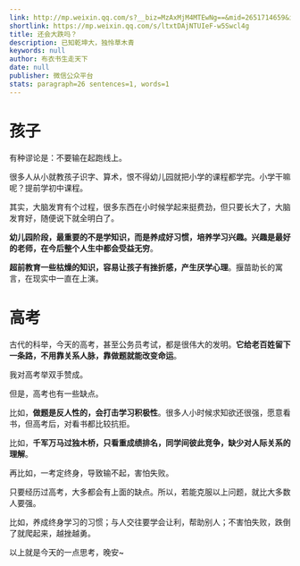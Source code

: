 ```yaml
---
link: http://mp.weixin.qq.com/s?__biz=MzAxMjM4MTEwNg==&mid=2651714659&idx=1&sn=8b1e6ecae2ede9d14b5bb7a491ff037d&chksm=804beabeb73c63a88c3e895bdba292f0222662c94fdfc7c109a047eab0c406e49d6674ac3fcc#rd
shortlink: https://mp.weixin.qq.com/s/ltxtDAjNTUIeF-w5Swcl4g
title: 还会大跌吗？
description: 已知乾坤大，独怜草木青
keywords: null
author: 布衣书生走天下
date: null
publisher: 微信公众平台
stats: paragraph=26 sentences=1, words=1
---
```


# 孩子

有种谬论是：不要输在起跑线上。

很多人从小就教孩子识字、算术，恨不得幼儿园就把小学的课程都学完。小学干嘛呢？提前学初中课程。

其实，大脑发育有个过程，很多东西在小时候学起来挺费劲，但只要长大了，大脑发育好，随便说下就全明白了。

**幼儿园阶段，最重要的不是学知识，而是养成好习惯，培养学习兴趣。兴趣是最好的老师，在今后整个人生中都会受益无穷**。

**超前教育一些枯燥的知识，容易让孩子有挫折感，产生厌学心理**。揠苗助长的寓言，在现实中一直在上演。

# 高考

古代的科举，今天的高考，甚至公务员考试，都是很伟大的发明。**它给老百姓留下一条路，不用靠关系人脉，靠做题就能改变命运**。

我对高考举双手赞成。

但是，高考也有一些缺点。

比如，**做题是反人性的，会打击学习积极性**。很多人小时候求知欲还很强，愿意看书，但高考后，对看书都比较抗拒。

比如，**千军万马过独木桥，只看重成绩排名，同学间彼此竞争，缺少对人际关系的理解**。

再比如，一考定终身，导致输不起，害怕失败。

只要经历过高考，大多都会有上面的缺点。所以，若能克服以上问题，就比大多数人要强。

比如，养成终身学习的习惯；与人交往要学会让利，帮助别人；不害怕失败，跌倒了就爬起来，越挫越勇。

以上就是今天的一点思考，晚安~
